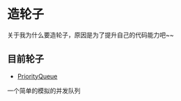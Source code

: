 # 造轮子

关于我为什么要造轮子，原因是为了提升自己的代码能力吧~~

## 目前轮子

- [PriorityQueue](https://github.com/1360151219/Wheel/blob/master/PriorityQueue.ts)

一个简单的模拟的并发队列
